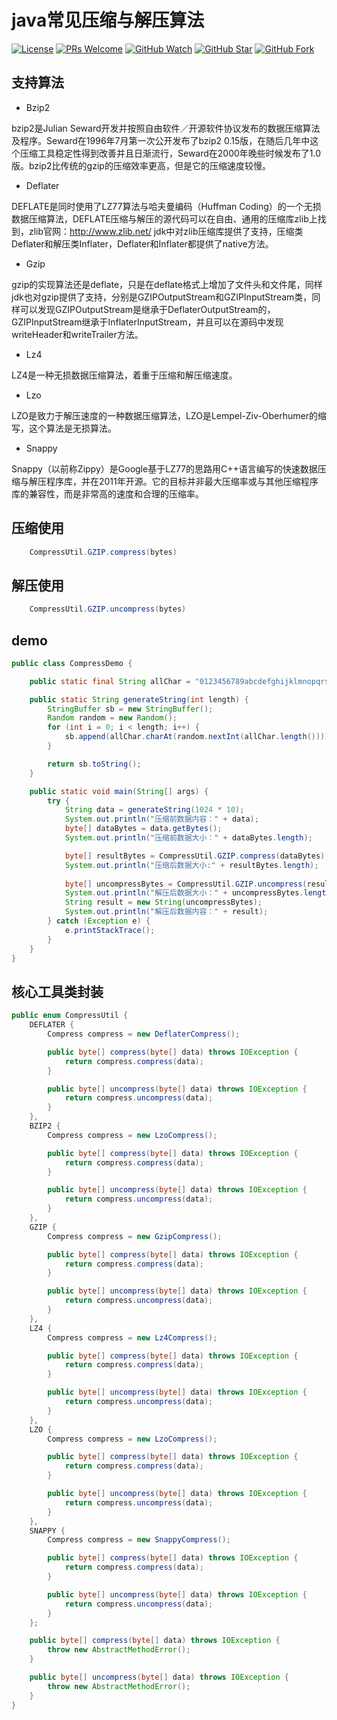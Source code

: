 # java常见压缩与解压算法

[![License](https://img.shields.io/badge/license-MIT-blue.svg)](LICENSE)
[![PRs Welcome](https://img.shields.io/badge/PRs-welcome-brightgreen.svg)](https://github.com/dengjili/java-compress/pulls)
[![GitHub Watch](https://img.shields.io/github/forks/dengjili/java-compress.svg?style=social&label=Watch)](https://github.com/dengjili/java-compress)
[![GitHub Star](https://img.shields.io/github/stars/dengjili/java-compress.svg?style=social&label=Star)](https://github.com/dengjili/java-compress)
[![GitHub Fork](https://img.shields.io/github/forks/dengjili/java-compress.svg?style=social&label=Fork)](https://github.com/dengjili/java-compress)

## 支持算法
* Bzip2

bzip2是Julian Seward开发并按照自由软件／开源软件协议发布的数据压缩算法及程序。Seward在1996年7月第一次公开发布了bzip2 0.15版，在随后几年中这个压缩工具稳定性得到改善并且日渐流行，Seward在2000年晚些时候发布了1.0版。bzip2比传统的gzip的压缩效率更高，但是它的压缩速度较慢。

* Deflater

DEFLATE是同时使用了LZ77算法与哈夫曼编码（Huffman Coding）的一个无损数据压缩算法，DEFLATE压缩与解压的源代码可以在自由、通用的压缩库zlib上找到，zlib官网：http://www.zlib.net/ 
jdk中对zlib压缩库提供了支持，压缩类Deflater和解压类Inflater，Deflater和Inflater都提供了native方法。

* Gzip

gzip的实现算法还是deflate，只是在deflate格式上增加了文件头和文件尾，同样jdk也对gzip提供了支持，分别是GZIPOutputStream和GZIPInputStream类，同样可以发现GZIPOutputStream是继承于DeflaterOutputStream的，GZIPInputStream继承于InflaterInputStream，并且可以在源码中发现writeHeader和writeTrailer方法。

* Lz4

LZ4是一种无损数据压缩算法，着重于压缩和解压缩速度。

* Lzo

LZO是致力于解压速度的一种数据压缩算法，LZO是Lempel-Ziv-Oberhumer的缩写，这个算法是无损算法。

* Snappy

Snappy（以前称Zippy）是Google基于LZ77的思路用C++语言编写的快速数据压缩与解压程序库，并在2011年开源。它的目标并非最大压缩率或与其他压缩程序库的兼容性，而是非常高的速度和合理的压缩率。

## 压缩使用
```java
	CompressUtil.GZIP.compress(bytes)
```

## 解压使用
```java
	CompressUtil.GZIP.uncompress(bytes)
```

## demo
```java
public class CompressDemo {

	public static final String allChar = "0123456789abcdefghijklmnopqrstuvwxyzABCDEFGHIJKLMNOPQRSTUVWXYZ";

	public static String generateString(int length) {
		StringBuffer sb = new StringBuffer();
		Random random = new Random();
		for (int i = 0; i < length; i++) {
			sb.append(allChar.charAt(random.nextInt(allChar.length())));
		}

		return sb.toString();
	}

	public static void main(String[] args) {
		try {
			String data = generateString(1024 * 10);
			System.out.println("压缩前数据内容：" + data);
			byte[] dataBytes = data.getBytes();
			System.out.println("压缩前数据大小：" + dataBytes.length);

			byte[] resultBytes = CompressUtil.GZIP.compress(dataBytes);
			System.out.println("压缩后数据大小:" + resultBytes.length);
			
			byte[] uncompressBytes = CompressUtil.GZIP.uncompress(resultBytes);
			System.out.println("解压后数据大小：" + uncompressBytes.length);
			String result = new String(uncompressBytes);
			System.out.println("解压后数据内容：" + result);
		} catch (Exception e) {
			e.printStackTrace();
		}
	}
}

```

## 核心工具类封装
```java
public enum CompressUtil {
	DEFLATER {
		Compress compress = new DeflaterCompress();

		public byte[] compress(byte[] data) throws IOException {
			return compress.compress(data);
		}

		public byte[] uncompress(byte[] data) throws IOException {
			return compress.uncompress(data);
		}
	},
	BZIP2 {
		Compress compress = new LzoCompress();

		public byte[] compress(byte[] data) throws IOException {
			return compress.compress(data);
		}

		public byte[] uncompress(byte[] data) throws IOException {
			return compress.uncompress(data);
		}
	},
	GZIP {
		Compress compress = new GzipCompress();

		public byte[] compress(byte[] data) throws IOException {
			return compress.compress(data);
		}

		public byte[] uncompress(byte[] data) throws IOException {
			return compress.uncompress(data);
		}
	},
	LZ4 {
		Compress compress = new Lz4Compress();

		public byte[] compress(byte[] data) throws IOException {
			return compress.compress(data);
		}

		public byte[] uncompress(byte[] data) throws IOException {
			return compress.uncompress(data);
		}
	},
	LZO {
		Compress compress = new LzoCompress();

		public byte[] compress(byte[] data) throws IOException {
			return compress.compress(data);
		}

		public byte[] uncompress(byte[] data) throws IOException {
			return compress.uncompress(data);
		}
	},
	SNAPPY {
		Compress compress = new SnappyCompress();

		public byte[] compress(byte[] data) throws IOException {
			return compress.compress(data);
		}

		public byte[] uncompress(byte[] data) throws IOException {
			return compress.uncompress(data);
		}
	};

	public byte[] compress(byte[] data) throws IOException {
		throw new AbstractMethodError();
	}

	public byte[] uncompress(byte[] data) throws IOException {
		throw new AbstractMethodError();
	}
}

```
